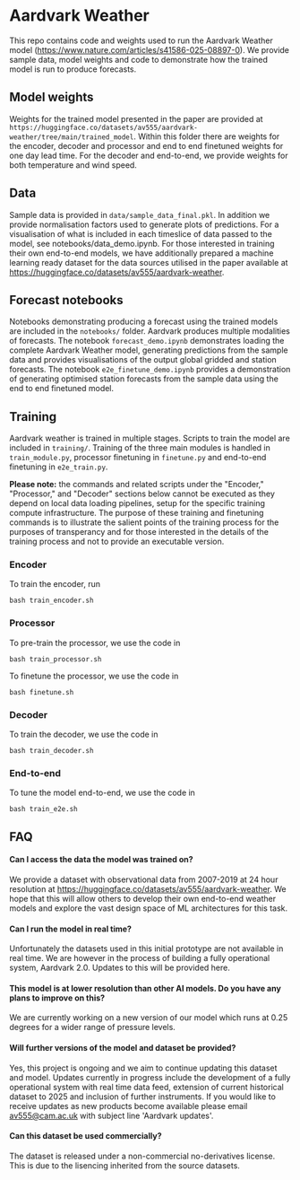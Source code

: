 # Aardvark Weather

This repo contains code and weights used to run the Aardvark Weather model (https://www.nature.com/articles/s41586-025-08897-0). We provide sample data, model weights and code to demonstrate how the trained model is run to produce forecasts. 

## Model weights
Weights for the trained model presented in the paper are provided at `https://huggingface.co/datasets/av555/aardvark-weather/tree/main/trained_model`.
Within this folder there are weights for the encoder, decoder and processor and end to end finetuned weights for one day lead time.
For the decoder and end-to-end, we provide weights for both temperature and wind speed. 

## Data
Sample data is provided in `data/sample_data_final.pkl`. In addition we provide normalisation factors used to generate plots of predictions. For a visualisation of what is included in each timeslice of data passed to the model, see notebooks/data_demo.ipynb. For those interested in training their own end-to-end models, we have additionally prepared a machine learning ready dataset for the data sources utilised in the paper available at https://huggingface.co/datasets/av555/aardvark-weather. 

## Forecast notebooks
Notebooks demonstrating producing a forecast using the trained models are included in the `notebooks/` folder.
Aardvark produces multiple modalities of forecasts.
The notebook `forecast_demo.ipynb` demonstrates loading the complete Aardvark Weather model, generating predictions from the sample data and provides visualisations of the output global gridded and station forecasts.
The notebook `e2e_finetune_demo.ipynb` provides a demonstration of generating optimised station forecasts from the sample data using the end to end finetuned model.

## Training
Aardvark weather is trained in multiple stages.
Scripts to train the model are included in `training/`.
Training of the three main modules is handled in `train_module.py`, processor finetuning in `finetune.py` and end-to-end finetuning in `e2e_train.py`.

__Please note:__ the commands and related scripts under the "Encoder," "Processor," and "Decoder" sections below cannot be executed as they depend on local data loading pipelines, setup for the specific training compute infrastructure. The purpose of these training and finetuning commands is to illustrate the salient points of the training process for the purposes of transperancy and for those interested in the details of the training process and not to provide an executable version.

### Encoder
To train the encoder, run
```
bash train_encoder.sh
```

### Processor
To pre-train the processor, we use the code in
```
bash train_processor.sh
```

To finetune the processor, we use the code in
```
bash finetune.sh
```

### Decoder
To train the decoder, we use the code in
```
bash train_decoder.sh
```

### End-to-end
To tune the model end-to-end, we use the code in
```
bash train_e2e.sh
```
## FAQ

#### Can I access the data the model was trained on?
We provide a dataset with observational data from 2007-2019 at 24 hour resolution at https://huggingface.co/datasets/av555/aardvark-weather. We hope that this will allow others to develop their own end-to-end weather models and explore the vast design space of ML architectures for this task. 

#### Can I run the model in real time? 
Unfortunately the datasets used in this initial prototype are not available in real time. We are however in the process of building a fully operational system, Aardvark 2.0. Updates to this will be provided here.  

#### This model is at lower resolution than other AI models. Do you have any plans to improve on this?
We are currently working on a new version of our model which runs at 0.25 degrees for a wider range of pressure levels. 

#### Will further versions of the model and dataset be provided?

Yes, this project is ongoing and we aim to continue updating this dataset and model. Updates currently in progress include the development of a fully operational system with real time data feed, extension of current historical dataset to 2025 and inclusion of further instruments. If you would like to receive updates as new products become available please email av555@cam.ac.uk with subject line 'Aardvark updates'.

#### Can this dataset be used commercially?

The dataset is released under a non-commercial no-derivatives license. This is due to the lisencing inherited from the source datasets.
